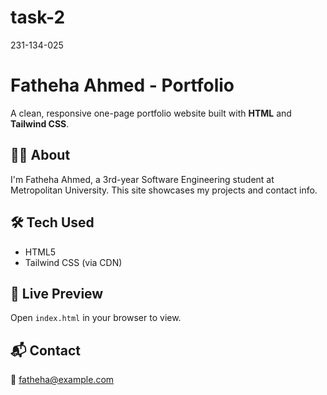 # task-2
231-134-025



# Fatheha Ahmed - Portfolio

A clean, responsive one-page portfolio website built with **HTML** and **Tailwind CSS**.

## 👩‍💻 About
I'm Fatheha Ahmed, a 3rd-year Software Engineering student at Metropolitan University. This site showcases my projects and contact info.

## 🛠 Tech Used
- HTML5  
- Tailwind CSS (via CDN)

## 🔗 Live Preview
Open `index.html` in your browser to view.

## 📬 Contact
📧 fatheha@example.com
